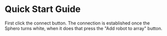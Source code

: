 # Quick Start Guide
First click the connect button.
The connection is established once the Sphero turns white, when it does that press the "Add robot to array" button. 
